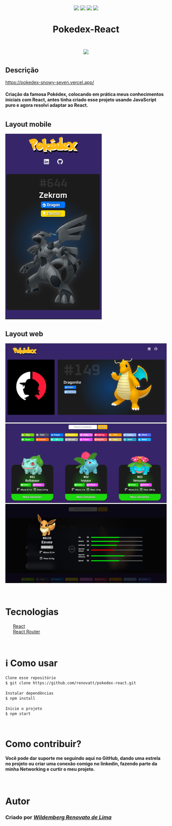 <div align='center'>
<div>
    <img src="https://img.shields.io/github/repo-size/renovatt/dogs">
    <img src="https://img.shields.io/github/languages/count/renovatt/dogs">
    <img src="https://img.shields.io/github/languages/top/renovatt/dogs">
    <img src="https://img.shields.io/github/last-commit/renovatt/dogs">
</div>
</div>

#

<div align='center'>
<h1>Pokedex-React <br> <br>
<img src="logo512.png" width="30px"></h1>
</div>

## Descrição

https://pokedex-snowy-seven.vercel.app/

#### Criação da famosa Pokédex, colocando em prática meus conhecimentos iniciais com React, antes tinha criado esse projeto usando JavaScript puro e agora resolvi adaptar ao React.

#

## Layout mobile
![Mobile 1](./public/mobile-1.png)

## Layout web
![Web 1](./public/web-1.png) ![Web 2](./public/web-2.png) ![Web 3](./public/web-3.png)

<br>

# Tecnologias

<ul>
    <li style="list-style: none;">
    <a href="https://create-react-app.dev/" target="_blank">React</a></li>
    <li style="list-style: none;">
    <a href="https://reactrouter.com/" target="_blank">React Router</a></li>
</ul>

<br>

# ℹ️ Como usar

    Clone esse repositório
    $ git clone https://github.com/renovatt/pokedex-react.git

    Instalar dependências
    $ npm install

    Inicie o projeto
    $ npm start

<br>

# Como contribuir?

#### Você pode dar suporte me seguindo aqui no GitHub, dando uma estrela no projeto ou criar uma conexão comigo no linkedin, fazendo parte da minha Networking e curtir o meu projeto.

<br>

# Autor

### Criado por <a href="https://www.linkedin.com/in/renovatt/" target="_blank">*Wildemberg Renovato de Lima*</a>